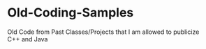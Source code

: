 # Old-Coding-Samples
Old Code from Past Classes/Projects that I am allowed to publicize   
C++ and Java   

